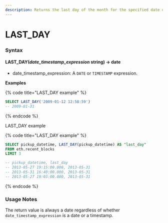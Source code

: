 ```yaml
---
description: Returns the last day of the month for the specified date or timestamp.
---
```


# LAST\_DAY

### Syntax <a href="#syntax" id="syntax"></a>

#### LAST\_DAY(_date\_timestamp\_expression_ string) → date <a href="#last_daydate_timestamp_expression-string--date" id="last_daydate_timestamp_expression-string--date"></a>

* date\_timestamp\_expression: A `DATE` or `TIMESTAMP` expression.

**Examples**

{% code title="LAST_DAY example" %}
```sql
SELECT LAST_DAY('2009-01-12 12:58:59')
-- 2009-01-31
```
{% endcode %}

LAST\_DAY example

{% code title="LAST_DAY example" %}
```sql
SELECT pickup_datetime, LAST_DAY(pickup_datetime) AS "last_day" 
FROM eth.recent_blocks 
LIMIT 3

-- pickup_datetime, last_day
-- 2013-05-27 19:15:00.000, 2013-05-31
-- 2013-05-31 16:40:00.000, 2013-05-31
-- 2013-05-27 19:03:00.000, 2013-05-31
```
{% endcode %}

### Usage Notes <a href="#usage-notes" id="usage-notes"></a>

The return value is always a date regardless of whether `date_timestamp_expression` is a date or a timestamp.
